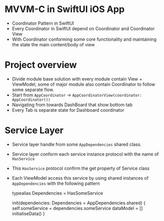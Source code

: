 # MVVM-C in SwiftUI iOS App

- Coordinator Pattern in SwiftUI
- Every Coordinator in SwiftUI depend on Coordinator and Coordinator View
- With Coordinator conforming some core functionality and maintaining the state  the main content/body of view

# Project overview

- Divide module base solution with every module contain View + ViewModel, some of major module also contain Coordinator to follow some separate flow.
- Start from `AppCoordinator` -> ```AppCoordinatorView(coordinator: AppCoordinator())```
- Navigating from towards DashBoard that show bottom tab
- Every Tab is separate state for Dashboard coordinator

# Service Layer

- Service layer handle from some `AppDependencies` shared class.
- Service layer conform each service instance protocol with the name of `HasService`
- This `HasService` protocol confirm the get property of Service class
- Each ViewModel access this service by using shared instances of `AppDependencies` with the following pattern

    typealias Dependencies = HasSomeService
    
    init(dependencies: Dependencies = AppDependencies.shared) {
        self.someService = dependencies.someService
        dataModel = []
        initialiseData()
    }
